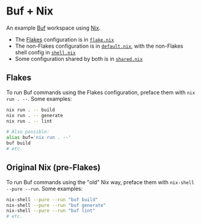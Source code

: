 # Buf + Nix

An example [Buf] workspace using [Nix].

* The [Flakes] configuration is in [`flake.nix`](./flake.nix)
* The non-Flakes configuration is in [`default.nix`](./default.nix), with the non-Flakes shell config in [`shell.nix`](./shell.nix)
* Some configuration shared by both is in [`shared.nix`](./shared.nix)

## Flakes

To run Buf commands using the Flakes configuration, preface them with `nix run . --`. Some examples:

```sh
nix run . -- build
nix run . -- generate
nix run . -- lint

# Also possible:
alias buf='nix run . --'
buf build
# etc.
```

## Original Nix (pre-Flakes)

To run Buf commands using the "old" Nix way, preface them with `nix-shell --pure --run`. Some examples:

```sh
nix-shell --pure --run "buf build"
nix-shell --pure --run "buf generate"
nix-shell --pure --run "buf lint"
# etc.
```

[buf]: https://buf.build
[flakes]: https://nixos.wiki/wiki/Flakes
[nix]: https://nixos.org
